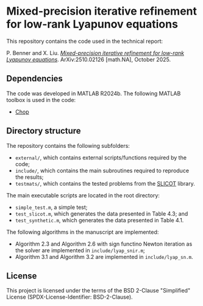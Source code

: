 # Mixed-precision iterative refinement for low-rank Lyapunov equations

This repository contains the code used in the technical report:

P. Benner and X. Liu. [*Mixed-precision iterative refinement for low-rank Lyapunov equations*](https://arxiv.org/abs/2510.02126). ArXiv:2510.02126 [math.NA], October 2025.

## Dependencies

The code was developed in MATLAB R2024b. The following MATLAB toolbox is used in the code:

- [Chop](https://github.com/higham/chop)

## Directory structure

The repository contains the following subfolders:

- `external/`, which contains external scripts/functions required by the code;
- `include/`, which contains the main subroutines required to reproduce the results; 
- `testmats/`, which contains the tested problems from the [SLICOT](https://www.slicot.org) library.

The main executable scripts are located in the root directory:

- `simple_test.m`, a simple test;
- `test_slicot.m`, which generates the data presented in Table 4.3; and
- `test_synthetic.m`, which generates the data presented in Table 4.1.

The following algorithms in the manuscript are implemented:

- Algorithm 2.3 and Algorithm 2.6 with sign functino Newton iteration as the solver are implemented in `include/lyap_snir.m`;
- Algorithm 3.1 and Algorithm 3.2 are implemented in `include/lyap_sn.m`.

## License

This project is licensed under the terms of the BSD 2-Clause "Simplified" License (SPDX-License-Identifier: BSD-2-Clause).

